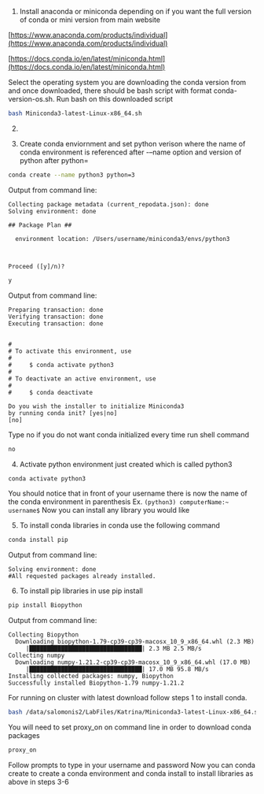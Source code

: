 

1. Install anaconda or miniconda depending on if you want the full version of conda or mini version from main website

[https://www.anaconda.com/products/individual](https://www.anaconda.com/products/individual)

[https://docs.conda.io/en/latest/miniconda.html](https://docs.conda.io/en/latest/miniconda.html)

Select the operating system you are downloading the conda version from and once downloaded, there should be bash script with format conda-version-os.sh. 
Run bash on this downloaded script 
```bash 
bash Miniconda3-latest-Linux-x86_64.sh
```

2.

3. Create conda enviornment and set python verison where the name of conda environment is referenced after -–name option and version of python after python=

```bash 
conda create --name python3 python=3
```

Output from command line:

```
Collecting package metadata (current_repodata.json): done
Solving environment: done

## Package Plan ##

  environment location: /Users/username/miniconda3/envs/python3



Proceed ([y]/n)?
```

```bash 
y
```


Output from command line:

```
Preparing transaction: done
Verifying transaction: done
Executing transaction: done


#
# To activate this environment, use
#
#     $ conda activate python3
#
# To deactivate an active environment, use
#
#     $ conda deactivate

Do you wish the installer to initialize Miniconda3
by running conda init? [yes|no]
[no]
```
Type no if you do not want conda initialized every time run shell command
```bash 
no
```

4. Activate python environment just created which is called python3

```bash 
conda activate python3
```

You should notice that in front of your username there is now the name of the conda environment in parenthesis
Ex. ```(python3) computerName:~ username$```
Now you can install any library you would like

5. To install conda libraries in conda use the following command

```bash 
conda install pip
```

Output from command line:

```Collecting package metadata (current_repodata.json): done
Solving environment: done
#All requested packages already installed.
```


6. To install pip libraries in use pip install
```bash
pip install Biopython
```

Output from command line:

```
Collecting Biopython
  Downloading biopython-1.79-cp39-cp39-macosx_10_9_x86_64.whl (2.3 MB)
     |████████████████████████████████| 2.3 MB 2.5 MB/s
Collecting numpy
  Downloading numpy-1.21.2-cp39-cp39-macosx_10_9_x86_64.whl (17.0 MB)
     |████████████████████████████████| 17.0 MB 95.8 MB/s
Installing collected packages: numpy, Biopython
Successfully installed Biopython-1.79 numpy-1.21.2
```



For running on cluster with latest download follow steps 1 to install conda. 

```bash 
bash /data/salomonis2/LabFiles/Katrina/Miniconda3-latest-Linux-x86_64.sh
```
You will need to set proxy_on on command line in order to download conda packages

```bash 
proxy_on
```
Follow prompts to type in your username and password
Now you can conda create to create a conda environment and conda install to install libraries as above in steps 3-6
